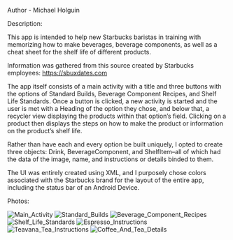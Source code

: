 Author - Michael Holguin

Description:

This app is intended to help new Starbucks baristas  in training with memorizing 
how to make beverages, beverage components, as well as a cheat sheet for the shelf 
life of different products.

Information was gathered from this source created by Starbucks employees:
https://sbuxdates.com

The app itself consists of a main activity with a title and three buttons with the
options of Standard Builds, Beverage Component Recipes, and Shelf Life Standards. 
Once a button is clicked, a new activity is started and the user is met with a 
Heading of the option they chose, and below that, a recycler view displaying the
products within that option’s field. Clicking on a product then displays the steps
on how to make the product or information on the product’s shelf life.

Rather than have each and every option be built uniquely, I opted to create 
three objects: Drink, BeverageComponent, and ShelfItem–all of which had the 
data of the image, name, and instructions or details binded to them.

The UI was entirely created using XML, and I purposely chose colors associated
with the Starbucks brand for the layout of the entire app, including the status 
bar of an Android Device.

Photos:

![Main_Activity](https://github.com/mh623/Starbucks_Trainer_App/assets/78939178/f9d59b39-3f52-4a10-b1f6-608db1dcc7e7)
![Standard_Builds](https://github.com/mh623/Starbucks_Trainer_App/assets/78939178/6512cb22-8103-4735-bd29-6367f354cf3c)
![Beverage_Component_Recipes](https://github.com/mh623/Starbucks_Trainer_App/assets/78939178/b5491d33-e3eb-40ae-a896-af9cefdffce8)
![Shelf_Life_Standards](https://github.com/mh623/Starbucks_Trainer_App/assets/78939178/50188898-05e7-466f-9d0a-243d627d3bb6)
![Espresso_Instructions](https://github.com/mh623/Starbucks_Trainer_App/assets/78939178/cc42176d-043f-4051-8bef-2e87b28707f8)
![Teavana_Tea_Instructions](https://github.com/mh623/Starbucks_Trainer_App/assets/78939178/90ecb579-68d1-4667-a3cf-cc99d8464762)
![Coffee_And_Tea_Details](https://github.com/mh623/Starbucks_Trainer_App/assets/78939178/99836dbe-b6c2-4b84-a8cd-62064fd4f230)

